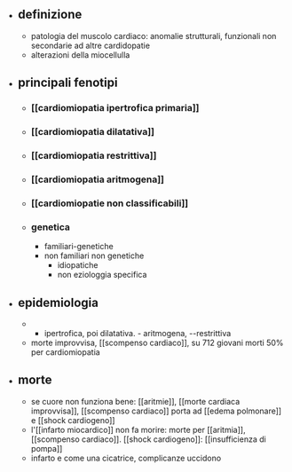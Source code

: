 - ## definizione
	- patologia del muscolo cardiaco: anomalie strutturali, funzionali non secondarie ad altre cardidopatie
	- alterazioni della miocellulla
- ## principali fenotipi
	- ### [[cardiomiopatia ipertrofica primaria]]
	- ### [[cardiomiopatia dilatativa]]
	- ### [[cardiomiopatia restrittiva]]
	- ### [[cardiomiopatia aritmogena]]
	- ### [[cardiomiopatie non classificabili]]
	- ### genetica
		- familiari-genetiche
		- non familiari non genetiche
			- idiopatiche
			- non eziologgia specifica
- ## epidemiologia
	- + ipertrofica, poi dilatativa. - aritmogena, --restrittiva
	- morte improvvisa, [[scompenso cardiaco]], su 712 giovani morti 50% per cardiomiopatia
- ##  morte
	- se cuore non funziona bene: [[aritmie]], [[morte cardiaca improvvisa]], [[scompenso cardiaco]] porta ad [[edema polmonare]] e [[shock cardiogeno]]
	- l'[[infarto miocardico]] non fa morire: morte per [[aritmia]], [[scompenso cardiaco]]. [[shock cardiogeno]]: [[insufficienza di pompa]]
	- infarto e come una cicatrice, complicanze uccidono